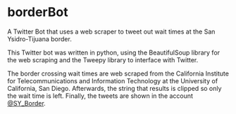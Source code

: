 # borderBot
A Twitter Bot that uses a web scraper to tweet out wait times at the San Ysidro-Tijuana border.

This Twitter bot was written in python, using the BeautifulSoup library for the web scraping and the Tweepy library to interface with Twitter.  

The border crossing wait times are web scraped from the California Institute for Telecommunications and Information Technology at the University of California, San Diego. Afterwards, the string that results is clipped so only the wait time is left. Finally, the tweets are shown in the account <a href="https://twitter.com/SY_BORDER">@SY_Border</a>. 
